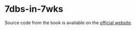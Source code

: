 # 7dbs-in-7wks

Source code from the book is available on the [official website](https://pragprog.com/book/rwdata/seven-databases-in-seven-weeks).

